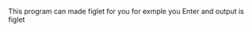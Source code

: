 This program can made figlet for you for exmple you Enter and output is figlet
                          
